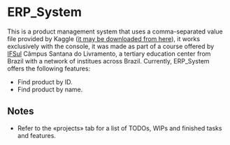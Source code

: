 # ERP_System

This is a product management system that uses a comma-separated value file provided by Kaggle ([it may be downloaded from here](https://www.kaggle.com/datafiniti/electronic-products-prices)), it works exclusively with the console, it was made as part of a course offered by [IFSul](http://www.ifsul.edu.br) Câmpus Santana do Livramento, a tertiary education center from Brazil with a network of institues across Brazil.
Currently, ERP_System offers the following features:
* Find product by ID.
* Find product by name.

## Notes

* Refer to the &laquo;projects&raquo; tab for a list of TODOs, WIPs and finished tasks and features.